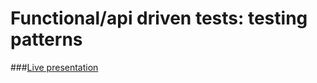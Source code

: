 # Functional/api driven tests:  testing patterns


###[Live presentation](https://alonisser.github.io/penguin2017_testing_talk/) 

